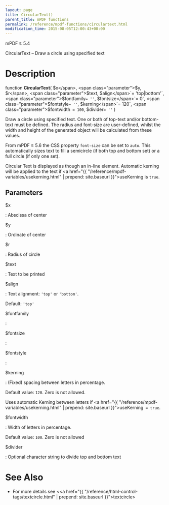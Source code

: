 ```yaml
---
layout: page
title: CircularText()
parent_title: mPDF functions
permalink: /reference/mpdf-functions/circulartext.html
modification_time: 2015-08-05T12:00:43+00:00
---
```


mPDF &ge; 5.4

CircularText – Draw a circle using specified text

# Description

function **CircularText**(
<span class="parameter">$x</span>, <span class="parameter">$y</span>, <span class="parameter">$r</span>,
<span class="parameter">$text</span>,
<span class="parameter">$align</span>`= 'top|bottom'`,
<span class="parameter">$fontfamily</span>`= ''`,
<span class="parameter">$fontsize</span>`= 0`,
<span class="parameter">$fontstyle</span>`= ''`,
<span class="parameter">$kerning</span>`= 120`,
<span class="parameter">$fontwidth</span>` = 100`,
<span class="parameter">$divider</span>`= ''`
)


Draw a circle using specified text. One or both of top-text and/or bottom-text must be defined. The radius and
font-size are user-defined, whilst the width and height of the generated object will be calculated from these values.


From mPDF &ge; 5.6 the CSS property `font-size` can be set to `auto`. This automatically
sizes text to fill a semicircle (if both top and bottom set) or a full circle (if only one set).

Circular Text is displayed as though an in-line element. Automatic kerning will be applied to the text if
<a href="{{ "/reference/mpdf-variables/usekerning.html" | prepend: site.baseurl }}">useKerning</a>
is `true`. 

## Parameters

<span class="parameter">$x</span>

: Abscissa of center

<span class="parameter">$y</span>

: Ordinate of center

<span class="parameter">$r</span>

: Radius of circle

<span class="parameter">$text</span>

: Text to be printed

<span class="parameter">$align</span>

: Text alignment: `'top'` or `'bottom'`.

  Default: `'top'`

<span class="parameter">$fontfamily</span>

:

<span class="parameter">$fontsize</span>

:

<span class="parameter">$fontstyle</span>

:

<span class="parameter">$kerning</span>

: (Fixed) spacing between letters in percentage.

  Default value: `120`. Zero is not allowed.

  Uses automatic Kerning between letters if
  <a href="{{ "/reference/mpdf-variables/usekerning.html" | prepend: site.baseurl }}">useKerning</a>` = true`.

<span class="parameter">$fontwidth</span>

: Width of letters in percentage.

  Default value: `100`. Zero is not allowed

<span class="parameter">$divider</span>

: Optional character string to divide top and bottom text




# See Also

* For more details see &lt;<a href="{{ "/reference/html-control-tags/textcircle.html" | prepend: site.baseurl }}">textcircle</a>&gt;

